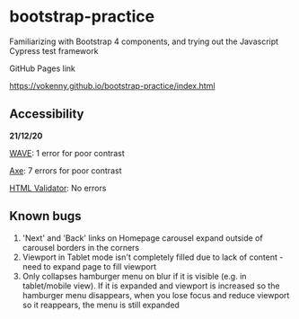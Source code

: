 # bootstrap-practice
Familiarizing with Bootstrap 4 components, and trying out the Javascript Cypress test framework

GitHub Pages link

https://vokenny.github.io/bootstrap-practice/index.html

## Accessibility
<b>21/12/20</b>

[WAVE](https://wave.webaim.org/): 1 error for poor contrast

[Axe](https://www.deque.com/axe/): 7 errors for poor contrast

[HTML Validator](https://addons.mozilla.org/en-US/firefox/addon/html-validator/): No errors

## Known bugs
1. 'Next' and 'Back' links on Homepage carousel expand outside of carousel borders in the corners
2. Viewport in Tablet mode isn't completely filled due to lack of content - need to expand page to fill viewport
3. Only collapses hamburger menu on blur if it is visible (e.g. in tablet/mobile view). If it is expanded and viewport is increased so the hamburger menu disappears, when you lose focus and reduce viewport so it reappears, the menu is still expanded
